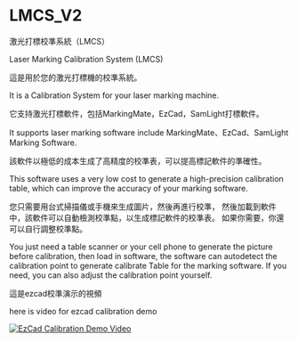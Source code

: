 # LMCS_V2
激光打標校準系統（LMCS）

Laser Marking Calibration System (LMCS)

這是用於您的激光打標機的校準系統。

It is a Calibration System for your laser marking machine.

它支持激光打標軟件，包括MarkingMate，EzCad，SamLight打標軟件。

It supports laser marking software include MarkingMate、EzCad、SamLight Marking Software.

該軟件以極低的成本生成了高精度的校準表，可以提高標記軟件的準確性。

This software uses a very low cost to generate a high-precision calibration table, which can improve the accuracy of your marking software.

您只需要用台式掃描儀或手機來生成圖片，然後再進行校準，
然後加載到軟件中，該軟件可以自動檢測校準點，以生成標記軟件的校準表。
如果你需要，你還可以自行調整校準點。

You just need a table scanner or your cell phone to generate the picture before calibration,
then load in software, the software can autodetect the calibration point to generate calibrate Table for the marking software.
If you need, you can also adjust the calibration point yourself.

這是ezcad校準演示的視頻

here is video for ezcad calibration demo

[![EzCad Calibration Demo Video](http://img.youtube.com/vi/BlMAwHElE2A/0.jpg)](http://www.youtube.com/watch?v=BlMAwHElE2A "EzCad Calibration Demo Video")
